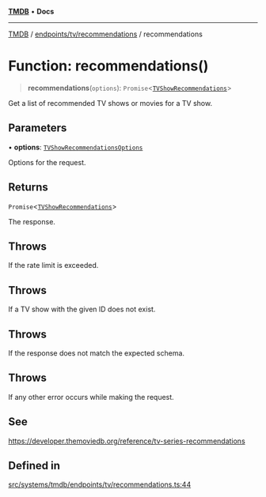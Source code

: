 [**TMDB**](../../../../README.md) • **Docs**

***

[TMDB](../../../../README.md) / [endpoints/tv/recommendations](../README.md) / recommendations

# Function: recommendations()

> **recommendations**(`options`): `Promise`\<[`TVShowRecommendations`](../../../../structs/Schemas/type-aliases/TVShowRecommendations.md)\>

Get a list of recommended TV shows or movies for a TV show.

## Parameters

• **options**: [`TVShowRecommendationsOptions`](../type-aliases/TVShowRecommendationsOptions.md)

Options for the request.

## Returns

`Promise`\<[`TVShowRecommendations`](../../../../structs/Schemas/type-aliases/TVShowRecommendations.md)\>

The response.

## Throws

If the rate limit is exceeded.

## Throws

If a TV show with the given ID does not exist.

## Throws

If the response does not match the expected schema.

## Throws

If any other error occurs while making the request.

## See

https://developer.themoviedb.org/reference/tv-series-recommendations

## Defined in

[src/systems/tmdb/endpoints/tv/recommendations.ts:44](https://github.com/Norviah/media-hub/blob/e3dc67aa1738d9ad44e6a4419ef7e26de86e1452/src/systems/tmdb/endpoints/tv/recommendations.ts#L44)
